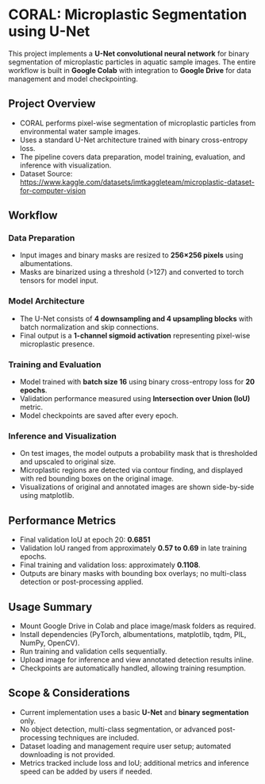 # **CORAL: Microplastic Segmentation using U-Net**

This project implements a **U-Net convolutional neural network** for binary segmentation of microplastic particles in aquatic sample images. The entire workflow is built in **Google Colab** with integration to **Google Drive** for data management and model checkpointing.

## **Project Overview**

- CORAL performs pixel-wise segmentation of microplastic particles from environmental water sample images.  
- Uses a standard U-Net architecture trained with binary cross-entropy loss.  
- The pipeline covers data preparation, model training, evaluation, and inference with visualization.  
- Dataset Source: https://www.kaggle.com/datasets/imtkaggleteam/microplastic-dataset-for-computer-vision

## **Workflow**

### **Data Preparation**

- Input images and binary masks are resized to **256×256 pixels** using albumentations.  
- Masks are binarized using a threshold (>127) and converted to torch tensors for model input.

### **Model Architecture**

- The U-Net consists of **4 downsampling and 4 upsampling blocks** with batch normalization and skip connections.  
- Final output is a **1-channel sigmoid activation** representing pixel-wise microplastic presence.

### **Training and Evaluation**

- Model trained with **batch size 16** using binary cross-entropy loss for **20 epochs**.  
- Validation performance measured using **Intersection over Union (IoU)** metric.  
- Model checkpoints are saved after every epoch.

### **Inference and Visualization**

- On test images, the model outputs a probability mask that is thresholded and upscaled to original size.  
- Microplastic regions are detected via contour finding, and displayed with red bounding boxes on the original image.  
- Visualizations of original and annotated images are shown side-by-side using matplotlib.

## **Performance Metrics**

- Final validation IoU at epoch 20: **0.6851**  
- Validation IoU ranged from approximately **0.57 to 0.69** in late training epochs.  
- Final training and validation loss: approximately **0.1108**.  
- Outputs are binary masks with bounding box overlays; no multi-class detection or post-processing applied.

## **Usage Summary**

- Mount Google Drive in Colab and place image/mask folders as required.  
- Install dependencies (PyTorch, albumentations, matplotlib, tqdm, PIL, NumPy, OpenCV).  
- Run training and validation cells sequentially.  
- Upload image for inference and view annotated detection results inline.  
- Checkpoints are automatically handled, allowing training resumption.

## **Scope & Considerations**

- Current implementation uses a basic **U-Net** and **binary segmentation** only.  
- No object detection, multi-class segmentation, or advanced post-processing techniques are included.  
- Dataset loading and management require user setup; automated downloading is not provided.  
- Metrics tracked include loss and IoU; additional metrics and inference speed can be added by users if needed.
